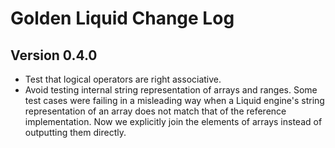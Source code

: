# Golden Liquid Change Log

## Version 0.4.0

- Test that logical operators are right associative.
- Avoid testing internal string representation of arrays and ranges. Some test cases were failing in a misleading way when a Liquid engine's string representation of an array does not match that of the reference implementation. Now we explicitly join the elements of arrays instead of outputting them directly.
